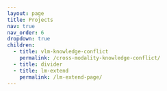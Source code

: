 ```yaml
---
layout: page
title: Projects
nav: true
nav_order: 6
dropdown: true
children:
  - title: vlm-knowledge-conflict
    permalink: /cross-modality-knowledge-conflict/
  - title: divider
  - title: lm-extend
    permalink: /lm-extend-page/
---
```

